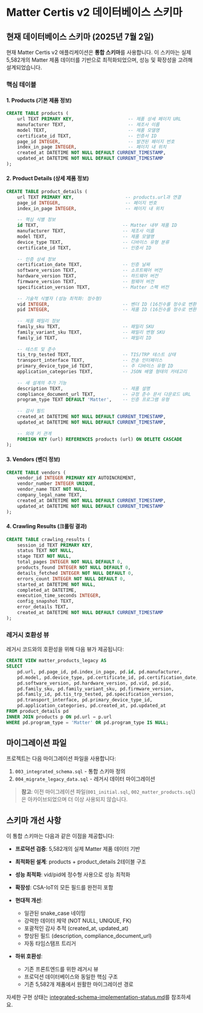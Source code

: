 # Matter Certis v2 데이터베이스 스키마

## 현재 데이터베이스 스키마 (2025년 7월 2일)

현재 Matter Certis v2 애플리케이션은 **통합 스키마**를 사용합니다. 이 스키마는 실제 5,582개의 Matter 제품 데이터를 기반으로 최적화되었으며, 성능 및 확장성을 고려해 설계되었습니다.

### 핵심 테이블

#### 1. Products (기본 제품 정보)
```sql
CREATE TABLE products (
    url TEXT PRIMARY KEY,                    -- 제품 상세 페이지 URL
    manufacturer TEXT,                       -- 제조사 이름
    model TEXT,                              -- 제품 모델명
    certificate_id TEXT,                     -- 인증서 ID
    page_id INTEGER,                         -- 발견된 페이지 번호
    index_in_page INTEGER,                   -- 페이지 내 위치
    created_at DATETIME NOT NULL DEFAULT CURRENT_TIMESTAMP,
    updated_at DATETIME NOT NULL DEFAULT CURRENT_TIMESTAMP
);
```

#### 2. Product Details (상세 제품 정보)
```sql
CREATE TABLE product_details (
    url TEXT PRIMARY KEY,                   -- products.url과 연결
    page_id INTEGER,                        -- 페이지 번호
    index_in_page INTEGER,                  -- 페이지 내 위치
    
    -- 핵심 식별 정보
    id TEXT,                               -- Matter 내부 제품 ID
    manufacturer TEXT,                     -- 제조사 이름
    model TEXT,                            -- 제품 모델명
    device_type TEXT,                      -- 디바이스 유형 분류
    certificate_id TEXT,                   -- 인증서 ID
    
    -- 인증 상세 정보
    certification_date TEXT,               -- 인증 날짜
    software_version TEXT,                 -- 소프트웨어 버전
    hardware_version TEXT,                 -- 하드웨어 버전
    firmware_version TEXT,                 -- 펌웨어 버전
    specification_version TEXT,            -- Matter 스펙 버전
    
    -- 기술적 식별자 (성능 최적화: 정수형)
    vid INTEGER,                           -- 벤더 ID (16진수를 정수로 변환)
    pid INTEGER,                           -- 제품 ID (16진수를 정수로 변환)
    
    -- 제품 패밀리 정보
    family_sku TEXT,                       -- 패밀리 SKU
    family_variant_sku TEXT,               -- 패밀리 변형 SKU
    family_id TEXT,                        -- 패밀리 ID
    
    -- 테스트 및 준수
    tis_trp_tested TEXT,                   -- TIS/TRP 테스트 상태
    transport_interface TEXT,              -- 전송 인터페이스
    primary_device_type_id TEXT,           -- 주 디바이스 유형 ID
    application_categories TEXT,           -- JSON 배열 형태의 카테고리
    
    -- 새 설계의 추가 기능
    description TEXT,                      -- 제품 설명
    compliance_document_url TEXT,          -- 규정 준수 문서 다운로드 URL
    program_type TEXT DEFAULT 'Matter',    -- 인증 프로그램 유형
    
    -- 감사 필드
    created_at DATETIME NOT NULL DEFAULT CURRENT_TIMESTAMP,
    updated_at DATETIME NOT NULL DEFAULT CURRENT_TIMESTAMP,
    
    -- 외래 키 관계
    FOREIGN KEY (url) REFERENCES products (url) ON DELETE CASCADE
);
```

#### 3. Vendors (벤더 정보)
```sql
CREATE TABLE vendors (
    vendor_id INTEGER PRIMARY KEY AUTOINCREMENT,
    vendor_number INTEGER UNIQUE,
    vendor_name TEXT NOT NULL,
    company_legal_name TEXT,
    created_at DATETIME NOT NULL DEFAULT CURRENT_TIMESTAMP,
    updated_at DATETIME NOT NULL DEFAULT CURRENT_TIMESTAMP
);
```

#### 4. Crawling Results (크롤링 결과)
```sql
CREATE TABLE crawling_results (
    session_id TEXT PRIMARY KEY,
    status TEXT NOT NULL,
    stage TEXT NOT NULL,
    total_pages INTEGER NOT NULL DEFAULT 0,
    products_found INTEGER NOT NULL DEFAULT 0,
    details_fetched INTEGER NOT NULL DEFAULT 0,
    errors_count INTEGER NOT NULL DEFAULT 0,
    started_at DATETIME NOT NULL,
    completed_at DATETIME,
    execution_time_seconds INTEGER,
    config_snapshot TEXT,
    error_details TEXT,
    created_at DATETIME NOT NULL DEFAULT CURRENT_TIMESTAMP
);
```

### 레거시 호환성 뷰

레거시 코드와의 호환성을 위해 다음 뷰가 제공됩니다:

```sql
CREATE VIEW matter_products_legacy AS
SELECT 
    pd.url, pd.page_id, pd.index_in_page, pd.id, pd.manufacturer,
    pd.model, pd.device_type, pd.certificate_id, pd.certification_date,
    pd.software_version, pd.hardware_version, pd.vid, pd.pid,
    pd.family_sku, pd.family_variant_sku, pd.firmware_version,
    pd.family_id, pd.tis_trp_tested, pd.specification_version,
    pd.transport_interface, pd.primary_device_type_id,
    pd.application_categories, pd.created_at, pd.updated_at
FROM product_details pd
INNER JOIN products p ON pd.url = p.url
WHERE pd.program_type = 'Matter' OR pd.program_type IS NULL;
```

## 마이그레이션 파일

프로젝트는 다음 마이그레이션 파일을 사용합니다:

1. `003_integrated_schema.sql` - 통합 스키마 정의
2. `004_migrate_legacy_data.sql` - 레거시 데이터 마이그레이션

> **참고**: 이전 마이그레이션 파일(`001_initial.sql`, `002_matter_products.sql`)은 아카이브되었으며 더 이상 사용되지 않습니다.

## 스키마 개선 사항

이 통합 스키마는 다음과 같은 이점을 제공합니다:

- **프로덕션 검증**: 5,582개의 실제 Matter 제품 데이터 기반
- **최적화된 설계**: products + product_details 2테이블 구조
- **성능 최적화**: vid/pid에 정수형 사용으로 성능 최적화
- **확장성**: CSA-IoT의 모든 필드를 완전히 포함

- **현대적 개선**:
  - 일관된 snake_case 네이밍
  - 강력한 데이터 제약 (NOT NULL, UNIQUE, FK)
  - 포괄적인 감사 추적 (created_at, updated_at)
  - 향상된 필드 (description, compliance_document_url)
  - 자동 타임스탬프 트리거

- **하위 호환성**:
  - 기존 프론트엔드를 위한 레거시 뷰
  - 프로덕션 데이터베이스와 동일한 핵심 구조
  - 기존 5,582개 제품에서 원활한 마이그레이션 경로

자세한 구현 상태는 [integrated-schema-implementation-status.md](./integrated-schema-implementation-status.md)를 참조하세요.
